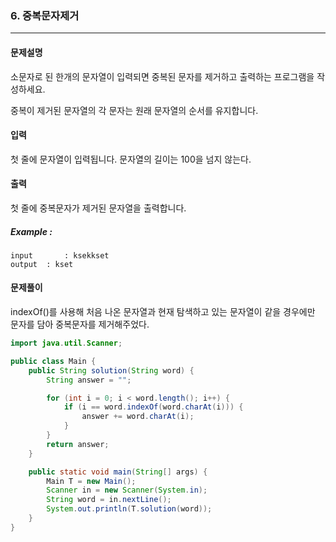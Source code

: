 ### 6. 중복문자제거

---

#### 문제설명

소문자로 된 한개의 문자열이 입력되면 중복된 문자를 제거하고 출력하는 프로그램을 작성하세요.

중복이 제거된 문자열의 각 문자는 원래 문자열의 순서를 유지합니다.

#### 입력

첫 줄에 문자열이 입력됩니다. 문자열의 길이는 100을 넘지 않는다.

#### 출력

첫 줄에 중복문자가 제거된 문자열을 출력합니다.

##### Example :

```
input		: ksekkset
output	: kset
```

#### 문제풀이

indexOf()를 사용해 처음 나온 문자열과 현재 탐색하고 있는 문자열이 같을 경우에만 문자를 담아 중복문자를 제거해주었다. 

```java
import java.util.Scanner;

public class Main {
    public String solution(String word) {
        String answer = "";

        for (int i = 0; i < word.length(); i++) {
            if (i == word.indexOf(word.charAt(i))) {
                answer += word.charAt(i);
            }
        }
        return answer;
    }

    public static void main(String[] args) {
        Main T = new Main();
        Scanner in = new Scanner(System.in);
        String word = in.nextLine();
        System.out.println(T.solution(word));
    }
}

```

